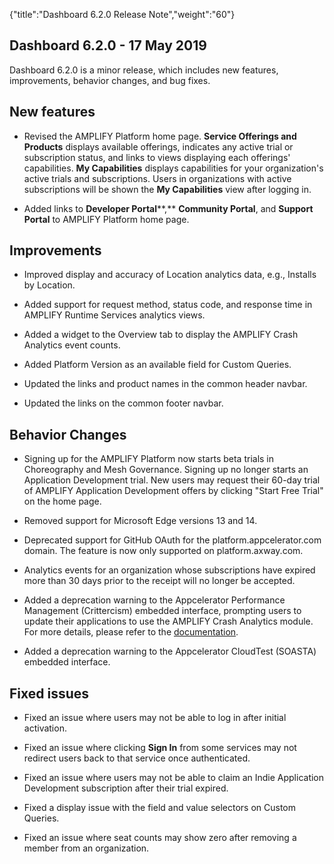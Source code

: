 {"title":"Dashboard 6.2.0 Release Note","weight":"60"} 

## Dashboard 6.2.0 - 17 May 2019

Dashboard 6.2.0 is a minor release, which includes new features, improvements, behavior changes, and bug fixes.

## New features

*   Revised the AMPLIFY Platform home page. **Service Offerings and Products** displays available offerings, indicates any active trial or subscription status, and links to views displaying each offerings' capabilities. **My Capabilities** displays capabilities for your organization's active trials and subscriptions. Users in organizations with active subscriptions will be shown the **My Capabilities** view after logging in.
    
*   Added links to **Developer Portal****,** **Community Portal**, and **Support Portal** to AMPLIFY Platform home page.
    

## Improvements

*   Improved display and accuracy of Location analytics data, e.g., Installs by Location.
    
*   Added support for request method, status code, and response time in AMPLIFY Runtime Services analytics views.
    
*   Added a widget to the Overview tab to display the AMPLIFY Crash Analytics event counts.
    
*   Added Platform Version as an available field for Custom Queries.
    
*   Updated the links and product names in the common header navbar.
    
*   Updated the links on the common footer navbar.
    

## Behavior Changes

*   Signing up for the AMPLIFY Platform now starts beta trials in Choreography and Mesh Governance. Signing up no longer starts an Application Development trial. New users may request their 60-day trial of AMPLIFY Application Development offers by clicking "Start Free Trial" on the home page.
    
*   Removed support for Microsoft Edge versions 13 and 14.
    
*   Deprecated support for GitHub OAuth for the platform.appcelerator.com domain. The feature is now only supported on platform.axway.com.
    
*   Analytics events for an organization whose subscriptions have expired more than 30 days prior to the receipt will no longer be accepted.
    
*   Added a deprecation warning to the Appcelerator Performance Management (Crittercism) embedded interface, prompting users to update their applications to use the AMPLIFY Crash Analytics module. For more details, please refer to the [documentation](https://docs.axway.com/bundle/AMPLIFY_Appcelerator_Services_allOS_en/page/amplify_crash_analytics.html).
    
*   Added a deprecation warning to the Appcelerator CloudTest (SOASTA) embedded interface.
    

## Fixed issues

*   Fixed an issue where users may not be able to log in after initial activation.
    
*   Fixed an issue where clicking **Sign In** from some services may not redirect users back to that service once authenticated.
    
*   Fixed an issue where users may not be able to claim an Indie Application Development subscription after their trial expired.
    
*   Fixed a display issue with the field and value selectors on Custom Queries.
    
*   Fixed an issue where seat counts may show zero after removing a member from an organization.